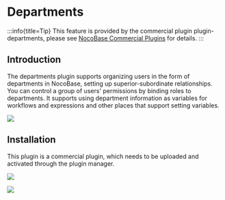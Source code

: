 # Departments

:::info{title=Tip}
This feature is provided by the commercial plugin plugin-departments, please see [NocoBase Commercial Plugins](https://www.nocobase.com/commercial.html) for details.
:::

## Introduction

The departments plugin supports organizing users in the form of departments in NocoBase, setting up superior-subordinate relationships. You can control a group of users' permissions by binding roles to departments. It supports using department information as variables for workflows and expressions and other places that support setting variables.

![](https://static-docs.nocobase.com/a6eb94a5cc85a6c7b310f33173a5259d.png)

## Installation

This plugin is a commercial plugin, which needs to be uploaded and activated through the plugin manager.

![](https://static-docs.nocobase.com/907d85bc27f90eaa91b17d568f6dbbd7.png)

![](https://static-docs.nocobase.com/c1e704259f7ae6ef4998a04a1d21e480.png)